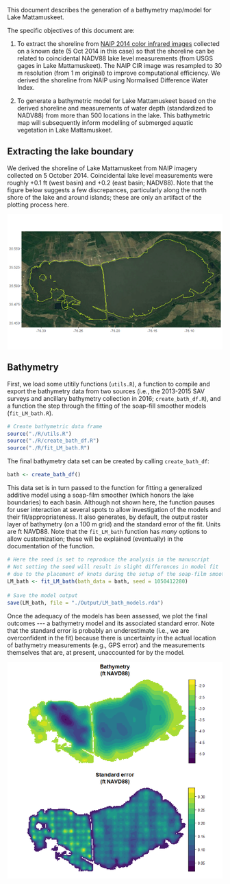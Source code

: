 This document describes the generation of a bathymetry map/model for Lake Mattamuskeet.

The specific objectives of this document are:

1.  To extract the shoreline from [NAIP 2014 color infrared images](https://www.lib.ncsu.edu/gis/naip.html) collected on a known date (5 Oct 2014 in this case) so that the shoreline can be related to coincidental NADV88 lake level measurements (from USGS gages in Lake Mattamuskeet). The NAIP CIR image was resampled to 30 m resolution (from 1 m original) to improve computational efficiency. We derived the shoreline from NAIP using Normalised Difference Water Index.

2.  To generate a bathymetric model for Lake Mattamuskeet based on the derived shoreline and measurements of water depth (standardized to NADV88) from more than 500 locations in the lake. This bathymetric map will subsequently inform modelling of submerged aquatic vegetation in Lake Mattamuskeet.

Extracting the lake boundary
----------------------------

We derived the shoreline of Lake Mattamuskeet from NAIP imagery collected on 5 October 2014. Coincidental lake level measurements were roughly +0.1 ft (west basin) and +0.2 (east basin; NADV88). Note that the figure below suggests a few discrepances, particularly along the north shore of the lake and around islands; these are only an artifact of the plotting process here.

<img src="README_files/figure-markdown_github/plot_refuge-1.png" title="" alt="" style="display: block; margin: auto;" />

Bathymetry
----------

First, we load some utitily functions (`utils.R`), a function to compile and export the bathymetry data from two sources (i.e., the 2013-2015 SAV surveys and ancillary bathymetry collection in 2016; `create_bath_df.R`), and a function the step through the fitting of the soap-fill smoother models (`fit_LM_bath.R`).

``` r
# Create bathymetric data frame
source("./R/utils.R")
source("./R/create_bath_df.R")
source("./R/fit_LM_bath.R")
```

The final bathymetry data set can be created by calling `create_bath_df`:

``` r
bath <- create_bath_df()  
```

This data set is in turn passed to the function for fitting a generalized additive model using a soap-film smoother (which honors the lake boundaries) to each basin. Although not shown here, the function pauses for user interaction at several spots to allow investigation of the models and their fit/appropriateness. It also generates, by default, the output raster layer of bathymetry (on a 100 m grid) and the standard error of the fit. Units are ft NAVD88. Note that the `fit_LM_bath` function has *many* options to allow customization; these will be explained (eventually) in the documentation of the function.

``` r
# Here the seed is set to reproduce the analysis in the manuscript
# Not setting the seed will result in slight differences in model fit
# due to the placement of knots during the setup of the soap-film smoother
LM_bath <- fit_LM_bath(bath_data = bath, seed = 1050412280)

# Save the model output
save(LM_bath, file = "./Output/LM_bath_models.rda")
```

Once the adequacy of the models has been assessed, we plot the final outcomes --- a bathymetry model and its associated standard error. Note that the standard error is probably an underestimate (i.e., we are overconfident in the fit) because there is uncertainty in the actual location of bathymetry measurements (e.g., GPS error) and the measurements themselves that are, at present, unaccounted for by the model.

<img src="README_files/figure-markdown_github/unnamed-chunk-5-1.png" title="" alt="" style="display: block; margin: auto;" /><img src="README_files/figure-markdown_github/unnamed-chunk-5-2.png" title="" alt="" style="display: block; margin: auto;" />
